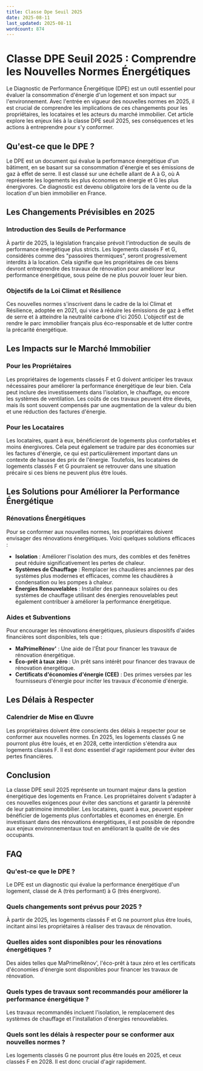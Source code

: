 ```yaml
---
title: Classe Dpe Seuil 2025
date: 2025-08-11
last_updated: 2025-08-11
wordcount: 874
---
```


# Classe DPE Seuil 2025 : Comprendre les Nouvelles Normes Énergétiques

Le Diagnostic de Performance Énergétique (DPE) est un outil essentiel pour évaluer la consommation d'énergie d'un logement et son impact sur l'environnement. Avec l'entrée en vigueur des nouvelles normes en 2025, il est crucial de comprendre les implications de ces changements pour les propriétaires, les locataires et les acteurs du marché immobilier. Cet article explore les enjeux liés à la classe DPE seuil 2025, ses conséquences et les actions à entreprendre pour s'y conformer.

## Qu'est-ce que le DPE ?

Le DPE est un document qui évalue la performance énergétique d'un bâtiment, en se basant sur sa consommation d'énergie et ses émissions de gaz à effet de serre. Il est classé sur une échelle allant de A à G, où A représente les logements les plus économes en énergie et G les plus énergivores. Ce diagnostic est devenu obligatoire lors de la vente ou de la location d'un bien immobilier en France.

## Les Changements Prévisibles en 2025

### Introduction des Seuils de Performance

À partir de 2025, la législation française prévoit l'introduction de seuils de performance énergétique plus stricts. Les logements classés F et G, considérés comme des "passoires thermiques", seront progressivement interdits à la location. Cela signifie que les propriétaires de ces biens devront entreprendre des travaux de rénovation pour améliorer leur performance énergétique, sous peine de ne plus pouvoir louer leur bien.

### Objectifs de la Loi Climat et Résilience

Ces nouvelles normes s'inscrivent dans le cadre de la loi Climat et Résilience, adoptée en 2021, qui vise à réduire les émissions de gaz à effet de serre et à atteindre la neutralité carbone d'ici 2050. L'objectif est de rendre le parc immobilier français plus éco-responsable et de lutter contre la précarité énergétique.

## Les Impacts sur le Marché Immobilier

### Pour les Propriétaires

Les propriétaires de logements classés F et G doivent anticiper les travaux nécessaires pour améliorer la performance énergétique de leur bien. Cela peut inclure des investissements dans l'isolation, le chauffage, ou encore les systèmes de ventilation. Les coûts de ces travaux peuvent être élevés, mais ils sont souvent compensés par une augmentation de la valeur du bien et une réduction des factures d'énergie.

### Pour les Locataires

Les locataires, quant à eux, bénéficieront de logements plus confortables et moins énergivores. Cela peut également se traduire par des économies sur les factures d'énergie, ce qui est particulièrement important dans un contexte de hausse des prix de l'énergie. Toutefois, les locataires de logements classés F et G pourraient se retrouver dans une situation précaire si ces biens ne peuvent plus être loués.

## Les Solutions pour Améliorer la Performance Énergétique

### Rénovations Énergétiques

Pour se conformer aux nouvelles normes, les propriétaires doivent envisager des rénovations énergétiques. Voici quelques solutions efficaces :

- **Isolation** : Améliorer l'isolation des murs, des combles et des fenêtres peut réduire significativement les pertes de chaleur.
- **Systèmes de Chauffage** : Remplacer les chaudières anciennes par des systèmes plus modernes et efficaces, comme les chaudières à condensation ou les pompes à chaleur.
- **Énergies Renouvelables** : Installer des panneaux solaires ou des systèmes de chauffage utilisant des énergies renouvelables peut également contribuer à améliorer la performance énergétique.

### Aides et Subventions

Pour encourager les rénovations énergétiques, plusieurs dispositifs d'aides financières sont disponibles, tels que :

- **MaPrimeRénov'** : Une aide de l'État pour financer les travaux de rénovation énergétique.
- **Éco-prêt à taux zéro** : Un prêt sans intérêt pour financer des travaux de rénovation énergétique.
- **Certificats d'économies d'énergie (CEE)** : Des primes versées par les fournisseurs d'énergie pour inciter les travaux d'économie d'énergie.

## Les Délais à Respecter

### Calendrier de Mise en Œuvre

Les propriétaires doivent être conscients des délais à respecter pour se conformer aux nouvelles normes. En 2025, les logements classés G ne pourront plus être loués, et en 2028, cette interdiction s'étendra aux logements classés F. Il est donc essentiel d'agir rapidement pour éviter des pertes financières.

## Conclusion

La classe DPE seuil 2025 représente un tournant majeur dans la gestion énergétique des logements en France. Les propriétaires doivent s'adapter à ces nouvelles exigences pour éviter des sanctions et garantir la pérennité de leur patrimoine immobilier. Les locataires, quant à eux, peuvent espérer bénéficier de logements plus confortables et économes en énergie. En investissant dans des rénovations énergétiques, il est possible de répondre aux enjeux environnementaux tout en améliorant la qualité de vie des occupants.

## FAQ

### Qu'est-ce que le DPE ?

Le DPE est un diagnostic qui évalue la performance énergétique d'un logement, classé de A (très performant) à G (très énergivore).

### Quels changements sont prévus pour 2025 ?

À partir de 2025, les logements classés F et G ne pourront plus être loués, incitant ainsi les propriétaires à réaliser des travaux de rénovation.

### Quelles aides sont disponibles pour les rénovations énergétiques ?

Des aides telles que MaPrimeRénov', l'éco-prêt à taux zéro et les certificats d'économies d'énergie sont disponibles pour financer les travaux de rénovation.

### Quels types de travaux sont recommandés pour améliorer la performance énergétique ?

Les travaux recommandés incluent l'isolation, le remplacement des systèmes de chauffage et l'installation d'énergies renouvelables.

### Quels sont les délais à respecter pour se conformer aux nouvelles normes ?

Les logements classés G ne pourront plus être loués en 2025, et ceux classés F en 2028. Il est donc crucial d'agir rapidement.